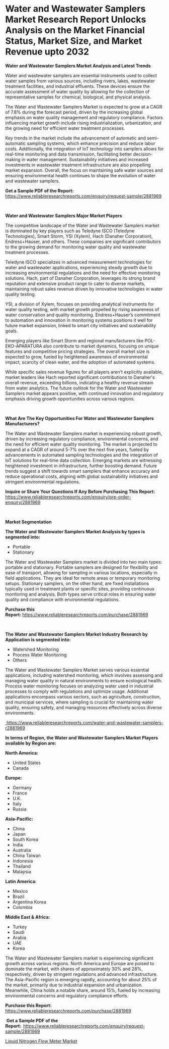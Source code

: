 <p><h1>Water and Wastewater Samplers Market Research Report Unlocks Analysis on the Market Financial Status, Market Size, and Market Revenue upto 2032</h1></p><p><strong>Water and Wastewater Samplers Market Analysis and Latest Trends</strong></p>
<p><p>Water and wastewater samplers are essential instruments used to collect water samples from various sources, including rivers, lakes, wastewater treatment facilities, and industrial effluents. These devices ensure the accurate assessment of water quality by allowing for the collection of representative samples for chemical, biological, and physical analysis. </p><p>The Water and Wastewater Samplers Market is expected to grow at a CAGR of 7.8% during the forecast period, driven by the increasing global emphasis on water quality management and regulatory compliance. Factors influencing market growth include rising industrialization, urbanization, and the growing need for efficient water treatment processes. </p><p>Key trends in the market include the advancement of automatic and semi-automatic sampling systems, which enhance precision and reduce labor costs. Additionally, the integration of IoT technology into samplers allows for real-time monitoring and data transmission, facilitating better decision-making in water management. Sustainability initiatives and increased investments in wastewater treatment infrastructure are also propelling market expansion. Overall, the focus on maintaining safe water sources and ensuring environmental health continues to shape the evolution of water and wastewater samplers.</p></p>
<p><strong>Get a Sample PDF of the Report:&nbsp;</strong> <a href="https://www.reliableresearchreports.com/enquiry/request-sample/2881969?utm_campaign=2298&utm_medium=2&utm_source=Github&utm_content=ia&utm_term=12032025&utm_id=water-and-wastewater-samplers">https://www.reliableresearchreports.com/enquiry/request-sample/2881969</a></p>
<p>&nbsp;</p>
<p><strong>Water and Wastewater Samplers Major Market Players</strong></p>
<p><p>The competitive landscape of the Water and Wastewater Samplers market is dominated by key players such as Teledyne ISCO (Teledyne Technologies), Smart Storm, YSI (Xylem), Hach (Danaher Corporation), Endress+Hauser, and others. These companies are significant contributors to the growing demand for monitoring water quality and wastewater treatment processes.</p><p>Teledyne ISCO specializes in advanced measurement technologies for water and wastewater applications, experiencing steady growth due to increasing environmental regulations and the need for effective monitoring solutions. Hach, part of Danaher Corporation, leverages its strong brand reputation and extensive product range to cater to diverse markets, maintaining robust sales revenue driven by innovative technologies in water quality testing.</p><p>YSI, a division of Xylem, focuses on providing analytical instruments for water quality testing, with market growth propelled by rising awareness of water conservation and quality monitoring. Endress+Hauser’s commitment to automation and innovation in monitoring systems positions it well for future market expansion, linked to smart city initiatives and sustainability goals.</p><p>Emerging players like Smart Storm and regional manufacturers like POL-EKO-APARATURA also contribute to market dynamics, focusing on unique features and competitive pricing strategies. The overall market size is expected to grow, fueled by heightened awareness of environmental impact, scarcity of clean water, and the adoption of automated systems.</p><p>While specific sales revenue figures for all players aren't explicitly available, market leaders like Hach reported significant contributions to Danaher's overall revenue, exceeding billions, indicating a healthy revenue stream from water analytics. The future outlook for the Water and Wastewater Samplers market appears positive, with continued innovation and regulatory emphasis driving growth opportunities across various regions.</p></p>
<p>&nbsp;</p>
<p><strong>What Are The Key Opportunities For Water and Wastewater Samplers Manufacturers?</strong></p>
<p><p>The Water and Wastewater Samplers market is experiencing robust growth, driven by increasing regulatory compliance, environmental concerns, and the need for efficient water quality monitoring. The market is projected to expand at a CAGR of around 5-7% over the next five years, fueled by advancements in automated sampling technologies and the integration of IoT solutions for real-time data collection. Emerging markets are witnessing heightened investment in infrastructure, further boosting demand. Future trends suggest a shift towards smart samplers that enhance accuracy and reduce operational costs, aligning with global sustainability initiatives and stringent environmental regulations.</p></p>
<p><strong>Inquire or Share Your Questions If Any Before Purchasing This Report:</strong> <a href="https://www.reliableresearchreports.com/enquiry/pre-order-enquiry/2881969?utm_campaign=2298&utm_medium=2&utm_source=Github&utm_content=ia&utm_term=12032025&utm_id=water-and-wastewater-samplers">https://www.reliableresearchreports.com/enquiry/pre-order-enquiry/2881969</a></p>
<p>&nbsp;</p>
<p><strong>Market Segmentation</strong></p>
<p><strong>The Water and Wastewater Samplers Market Analysis by types is segmented into:</strong></p>
<p><ul><li>Portable</li><li>Stationary</li></ul></p>
<p><p>The Water and Wastewater Samplers market is divided into two main types: portable and stationary. Portable samplers are designed for flexibility and ease of transport, allowing for sampling in various locations, especially in field applications. They are ideal for remote areas or temporary monitoring setups. Stationary samplers, on the other hand, are fixed installations typically used in treatment plants or specific sites, providing continuous monitoring and analysis. Both types serve critical roles in ensuring water quality and compliance with environmental regulations.</p></p>
<p><strong>Purchase this Report:&nbsp;</strong><a href="https://www.reliableresearchreports.com/purchase/2881969?utm_campaign=2298&utm_medium=2&utm_source=Github&utm_content=ia&utm_term=12032025&utm_id=water-and-wastewater-samplers">https://www.reliableresearchreports.com/purchase/2881969</a></p>
<p>&nbsp;</p>
<p><strong>The Water and Wastewater Samplers Market Industry Research by Application is segmented into:</strong></p>
<p><ul><li>Watershed Monitoring</li><li>Process Water Monitoring</li><li>Others</li></ul></p>
<p><p>The Water and Wastewater Samplers Market serves various essential applications, including watershed monitoring, which involves assessing and managing water quality in natural environments to ensure ecological health. Process water monitoring focuses on analyzing water used in industrial processes to comply with regulations and optimize usage. Additional applications encompass various sectors, such as agriculture, construction, and municipal services, where sampling is crucial for maintaining water quality, ensuring safety, and managing resources effectively across diverse environments.</p></p>
<p><a href="https://www.reliableresearchreports.com/water-and-wastewater-samplers-r2881969?utm_campaign=2298&utm_medium=2&utm_source=Github&utm_content=ia&utm_term=12032025&utm_id=water-and-wastewater-samplers">&nbsp;https://www.reliableresearchreports.com/water-and-wastewater-samplers-r2881969</a></p>
<p><strong>In terms of Region, the Water and Wastewater Samplers Market Players available by Region are:</strong></p>
<p>
    <p> <strong> North America: </strong>
        <ul>
            <li>United States</li>
            <li>Canada</li>
        </ul>
        </p> 
    <p> <strong> Europe: </strong>
        <ul>
            <li>Germany</li>
            <li>France</li>
            <li>U.K.</li>
            <li>Italy</li>
            <li>Russia</li>
        </ul>
        </p> 
    <p> <strong> Asia-Pacific: </strong>
        <ul>
            <li>China</li>
            <li>Japan</li>
            <li>South Korea</li>
            <li>India</li>
            <li>Australia</li>
            <li>China Taiwan</li>
            <li>Indonesia</li>
            <li>Thailand</li>
            <li>Malaysia</li>
        </ul>
        </p> 
    <p> <strong> Latin America: </strong>
        <ul>
            <li>Mexico</li>
            <li>Brazil</li>
            <li>Argentina Korea</li>
            <li>Colombia</li>
        </ul>
        </p> 
    <p> <strong> Middle East & Africa: </strong>
        <ul>
            <li>Turkey</li>
            <li>Saudi</li>
            <li>Arabia</li>
            <li>UAE</li>
            <li>Korea</li>
        </ul>
    </p>
    </p>
<p><p>The Water and Wastewater Samplers market is experiencing significant growth across various regions. North America and Europe are poised to dominate the market, with shares of approximately 30% and 28%, respectively, driven by stringent regulations and advanced infrastructure. The Asia-Pacific region is emerging rapidly, accounting for about 25% of the market, primarily due to industrial expansion and urbanization. Meanwhile, China holds a notable share, around 15%, fueled by increasing environmental concerns and regulatory compliance efforts.</p></p>
<p><strong>Purchase this Report: </strong><a href="https://www.reliableresearchreports.com/purchase/2881969?utm_campaign=2298&utm_medium=2&utm_source=Github&utm_content=ia&utm_term=12032025&utm_id=water-and-wastewater-samplers">https://www.reliableresearchreports.com/purchase/2881969</a></p>
<p>&nbsp;<strong>Get a Sample PDF of the Report:&nbsp;&nbsp;</strong><a href="https://www.reliableresearchreports.com/enquiry/request-sample/2881969?utm_campaign=2298&utm_medium=2&utm_source=Github&utm_content=ia&utm_term=12032025&utm_id=water-and-wastewater-samplers">https://www.reliableresearchreports.com/enquiry/request-sample/2881969</a></p>
<p><strong></strong></p>
<p><p><a href="https://github.com/maclarensidney/Market-Research-Report-List-1/blob/main/liquid-nitrogen-flow-meter-market.md?utm_campaign=2298&utm_medium=2&utm_source=Github&utm_content=ia&utm_term=12032025&utm_id=water-and-wastewater-samplers">Liquid Nitrogen Flow Meter Market</a></p></p>